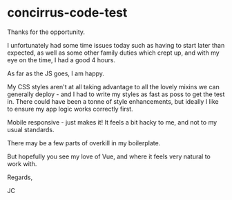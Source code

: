 # concirrus-code-test



Thanks for the opportunity. 



I unfortunately had some time issues today such as having to start later than expected, as well as some other family duties which crept up, and with my eye on the time, I had a good 4 hours.

As far as the JS goes, I am happy. 

My CSS styles aren't at all taking advantage to all the lovely mixins we can generally deploy - and I had to write my styles as fast as poss to get the test in. There could have been a tonne of style enhancements, but ideally I like to ensure my app logic works correctly first.

Mobile responsive - just makes it! It feels a bit hacky to me, and not to my usual standards.

There may be a few parts of overkill in my boilerplate.

But hopefully you see my love of Vue, and where it feels very natural to work with. 



Regards,

JC